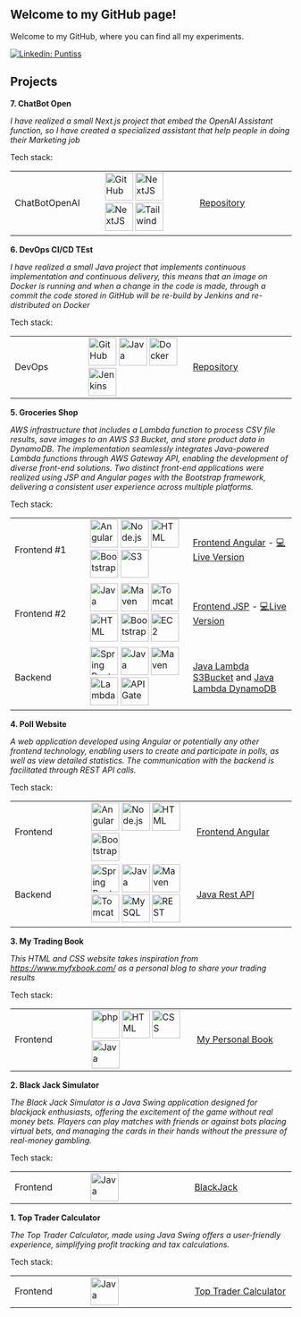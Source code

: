 ## Welcome to my GitHub page!
Welcome to my GitHub, where you can find all my experiments.

[![Linkedin: Puntiss](https://img.shields.io/badge/-Puntiss-blue?style=flat-square&logo=Linkedin&logoColor=white&link=https://www.linkedin.com/in/andrea-punta)](https://www.linkedin.com/in/andrea-punta)
## Projects
**7. ChatBot Open**

*I have realized a small Next.js project that embed the OpenAI Assistant function, so I have created a specialized assistant that help people in doing their Marketing job*

Tech stack:

<table>
  <tr>
    <td width="200px">
      ChatBotOpenAI
    </td> 
    <td width="350px"> 
      <img width="50" src="https://newrelic.com/sites/default/files/styles/medium/public/quickstarts/images/icons/langchain-vectordb--logo.png?itok=3wd-XHaL" alt="GitHub" title="GitHub"/>
      <img width="50" src="https://static-00.iconduck.com/assets.00/next-js-icon-2048x2048-5dqjgeku.png" alt="NextJS" title="NextJS"/>
      <img width="50" src="https://static.vecteezy.com/system/resources/previews/022/227/364/original/openai-chatgpt-logo-icon-free-png.png" alt="NextJS" title="NextJS"/>
      <img width="50" src="https://www.svgrepo.com/show/374118/tailwind.svg" alt="Tailwind" title="Tailwind"/>
    </td>
     <td width="300px">
        <a href="https://github.com/Puntiss/chatbot-langchain-netxjs">Repository</a>
    </td> 
  </tr>
</table>

**6. DevOps CI/CD TEst**

*I have realized a small Java project that implements continuous implementation and continuous delivery, this means that an image on Docker is running and when a change in the code is made, through a commit the code stored in GitHub will be re-build by Jenkins and re-distributed on Docker*

Tech stack:

<table>
  <tr>
    <td width="200px">
      DevOps
    </td> 
    <td width="350px"> 
      <img width="50" src="https://user-images.githubusercontent.com/25181517/192108374-8da61ba1-99ec-41d7-80b8-fb2f7c0a4948.png" alt="GitHub" title="GitHub"/>
      <img width="50" src="https://user-images.githubusercontent.com/25181517/117201156-9a724800-adec-11eb-9a9d-3cd0f67da4bc.png" alt="Java" title="Java"/>
      <img width="50" src="https://user-images.githubusercontent.com/25181517/117207330-263ba280-adf4-11eb-9b97-0ac5b40bc3be.png" alt="Docker" title="Docker"/>
      <img width="50" src="https://user-images.githubusercontent.com/25181517/179090274-733373ef-3b59-4f28-9ecb-244bea700932.png" alt="Jenkins" title="Jenkins"/>
    </td>
     <td width="300px">
        <a href="https://github.com/Puntiss/devops-java-test">Repository</a>
    </td> 
  </tr>
</table>

**5. Groceries Shop**

*AWS infrastructure that includes a Lambda function to process CSV file results, save images to an AWS S3 Bucket, and store product data in DynamoDB. The implementation seamlessly integrates Java-powered Lambda functions through AWS Gateway API, enabling the development of diverse front-end solutions. Two distinct front-end applications were realized using JSP and Angular pages with the Bootstrap framework, delivering a consistent user experience across multiple platforms.*

Tech stack:

<table>
  <tr>
    <td width="200px">
      Frontend #1
    </td> 
    <td width="350px"> 
      <img width="50" src="https://user-images.githubusercontent.com/25181517/183890595-779a7e64-3f43-4634-bad2-eceef4e80268.png" alt="Angular" title="Angular"/>
      <img width="50" src="https://user-images.githubusercontent.com/25181517/183568594-85e280a7-0d7e-4d1a-9028-c8c2209e073c.png" alt="Node.js" title="Node.js"/>      
      <img width="50" src="https://user-images.githubusercontent.com/25181517/192158954-f88b5814-d510-4564-b285-dff7d6400dad.png" alt="HTML" title="HTML"/>
      <img width="50" src="https://user-images.githubusercontent.com/25181517/183898054-b3d693d4-dafb-4808-a509-bab54cf5de34.png" alt="Bootstrap" title="Bootstrap"/>
      <img width="50" src="https://d2q66yyjeovezo.cloudfront.net/icon/c0828e0381730befd1f7a025057c74fb-43acc0496e64afba82dbc9ab774dc622.svg" alt="S3" title="S3"/>
    </td>
     <td width="300px">
        <a href="https://github.com/Puntiss/aws-angular-shop-project">Frontend Angular</a> -  <a href="http://angular-aws-shop.s3-website-us-east-1.amazonaws.com/">💻Live Version</a>
    </td> 
  </tr>
    <tr>
    <td>
      Frontend #2
    </td> 
    <td>
      <img width="50" src="https://user-images.githubusercontent.com/25181517/117201156-9a724800-adec-11eb-9a9d-3cd0f67da4bc.png" alt="Java" title="Java"/>
      <img width="50" src="https://user-images.githubusercontent.com/25181517/117207242-07d5a700-adf4-11eb-975e-be04e62b984b.png" alt="Maven" title="Maven"/>
      <img width="50" src="https://user-images.githubusercontent.com/25181517/183894676-137319b5-1364-4b6a-ba4f-e9fc94ddc4aa.png" alt="Tomcat" title="Tomcat"/>
      <img width="50" src="https://user-images.githubusercontent.com/25181517/192158954-f88b5814-d510-4564-b285-dff7d6400dad.png" alt="HTML" title="HTML"/>
      <img width="50" src="https://user-images.githubusercontent.com/25181517/183898054-b3d693d4-dafb-4808-a509-bab54cf5de34.png" alt="Bootstrap" title="Bootstrap"/>
      <img width="50" src="https://d2q66yyjeovezo.cloudfront.net/icon/d88319dfa5d204f019b4284149886c59-7d586ea82f792b61a8c87de60565133d.svg" alt="EC2" title="EC2"/>
    </td>
     <td>
        <a href="https://github.com/Puntiss/aws-jsp-shop-project">Frontend JSP</a> - <a href="http://server1-env-1.eba-at33pbnq.us-east-1.elasticbeanstalk.com/">💻Live Version</a>
    </td> 
  </tr>
    <tr>
    <td>
      Backend
    </td> 
    <td>
      <img width="50" src="https://user-images.githubusercontent.com/25181517/183891303-41f257f8-6b3d-487c-aa56-c497b880d0fb.png" alt="Spring Boot" title="Spring Boot"/>
      <img width="50" src="https://user-images.githubusercontent.com/25181517/117201156-9a724800-adec-11eb-9a9d-3cd0f67da4bc.png" alt="Java" title="Java"/>
      <img width="50" src="https://user-images.githubusercontent.com/25181517/117207242-07d5a700-adf4-11eb-975e-be04e62b984b.png" alt="Maven" title="Maven"/>
      <img width="50" src="https://d2q66yyjeovezo.cloudfront.net/icon/945f3fc449518a73b9f5f32868db466c-926961f91b072604c42b7f39ce2eaf1c.svg" alt="Lambda" title="Lambda"/>
      <img width="50" src="https://d2q66yyjeovezo.cloudfront.net/icon/fb0cde6228b21d89ec222b45efec54e7-0856e92285f4e7ed254b2588d1fe1829.svg" alt="API Gateway" title="API Gateway"/>
    </td>
    <td>
       <a href="https://github.com/Puntiss/java-readAndUploadProduct-AWSLambdaFunction">Java Lambda S3Bucket</a> and <a href="https://github.com/Puntiss/java-retrieveAllProduct-AWSLambdaFunction">Java Lambda DynamoDB</a>
    </td> 
  </tr>
</table>

**4. Poll Website**

*A web application developed using Angular or potentially any other frontend technology, enabling users to create and participate in polls, as well as view detailed statistics. The communication with the backend is facilitated through REST API calls.*

Tech stack:

<table>
  <tr>
    <td width="200px">
      Frontend
    </td> 
    <td width="350px"> 
      <img width="50" src="https://user-images.githubusercontent.com/25181517/183890595-779a7e64-3f43-4634-bad2-eceef4e80268.png" alt="Angular" title="Angular"/>
      <img width="50" src="https://user-images.githubusercontent.com/25181517/183568594-85e280a7-0d7e-4d1a-9028-c8c2209e073c.png" alt="Node.js" title="Node.js"/>      
      <img width="50" src="https://user-images.githubusercontent.com/25181517/192158954-f88b5814-d510-4564-b285-dff7d6400dad.png" alt="HTML" title="HTML"/>
      <img width="50" src="https://user-images.githubusercontent.com/25181517/183898054-b3d693d4-dafb-4808-a509-bab54cf5de34.png" alt="Bootstrap" title="Bootstrap"/>
    </td>
     <td width="300px">
        <a href="https://github.com/Puntiss/angular-poll">Frontend Angular</a>
    </td> 
    <tr>
    <td>
      Backend
    </td> 
    <td>
      <img width="50" src="https://user-images.githubusercontent.com/25181517/183891303-41f257f8-6b3d-487c-aa56-c497b880d0fb.png" alt="Spring Boot" title="Spring Boot"/>
      <img width="50" src="https://user-images.githubusercontent.com/25181517/117201156-9a724800-adec-11eb-9a9d-3cd0f67da4bc.png" alt="Java" title="Java"/>
      <img width="50" src="https://user-images.githubusercontent.com/25181517/117207242-07d5a700-adf4-11eb-975e-be04e62b984b.png" alt="Maven" title="Maven"/>
      <img width="50" src="https://user-images.githubusercontent.com/25181517/183894676-137319b5-1364-4b6a-ba4f-e9fc94ddc4aa.png" alt="Tomcat" title="Tomcat"/>
      <img width="50" src="https://user-images.githubusercontent.com/25181517/183896128-ec99105a-ec1a-4d85-b08b-1aa1620b2046.png" alt="MySQL" title="MySQL"/>
      <img width="50" src="https://user-images.githubusercontent.com/25181517/192107858-fe19f043-c502-4009-8c47-476fc89718ad.png" alt="REST" title="REST"/>
    </td>
    <td>
       <a href="https://github.com/Puntiss/java-poll-api">Java Rest API</a> 
    </td> 
  </tr>
</table>


**3. My Trading Book**

*This HTML and CSS website takes inspiration from https://www.myfxbook.com/ as a personal blog to share your trading results*

Tech stack:

<table>
  <tr>
    <td width="200px">
      Frontend
    </td> 
    <td width="350px"> 
      <img width="50" src="https://user-images.githubusercontent.com/25181517/183570228-6a040b9f-3ddf-47a2-a201-743121dac664.png" alt="php" title="php"/>
      <img width="50" src="https://user-images.githubusercontent.com/25181517/192158954-f88b5814-d510-4564-b285-dff7d6400dad.png" alt="HTML" title="HTML"/>
      <img width="50" src="https://user-images.githubusercontent.com/25181517/183898674-75a4a1b1-f960-4ea9-abcb-637170a00a75.png" alt="CSS" title="CSS"/>
      <img width="50" height="50" src="https://336118.selcdn.ru/Gutsy-Culebra/products/Google-Charts-Logo.png" alt="Java" title="Google Charts"/>
    </td>
     <td width="300px">
        <a href="https://github.com/Puntiss/html-myPersonalBook">My Personal Book</a>
    </td> 
</table>

**2. Black Jack Simulator**

*The Black Jack Simulator is a Java Swing application designed for blackjack enthusiasts, offering the excitement of the game without real money bets. Players can play matches with friends or against bots placing virtual bets, and managing the cards in their hands without the pressure of real-money gambling.*

Tech stack:

<table>
  <tr>
    <td width="200px">
      Frontend
    </td> 
    <td width="350px"> 
      <img width="50" src="https://user-images.githubusercontent.com/25181517/117201156-9a724800-adec-11eb-9a9d-3cd0f67da4bc.png" alt="Java" title="Java"/>
    </td>
     <td width="300px">
        <a href="https://github.com/Puntiss/java-blackjack">BlackJack</a>
    </td> 
</table>

**1. Top Trader Calculator**

*The Top Trader Calculator, made using Java Swing offers a user-friendly experience, simplifying profit tracking and tax calculations.*

Tech stack:

<table>
  <tr>
    <td width="200px">
      Frontend
    </td> 
    <td width="350px"> 
      <img width="50" src="https://user-images.githubusercontent.com/25181517/117201156-9a724800-adec-11eb-9a9d-3cd0f67da4bc.png" alt="Java" title="Java"/>
    </td>
     <td width="300px">
        <a href="https://github.com/Puntiss/java-topTraderCalculator">Top Trader Calculator</a>
    </td> 
</table>





